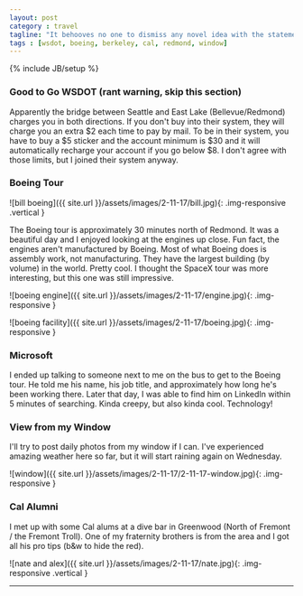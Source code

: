 ```yaml
---
layout: post
category : travel
tagline: "It behooves no one to dismiss any novel idea with the statement that 'it can't be done.' - Bill Boeing"
tags : [wsdot, boeing, berkeley, cal, redmond, window]
---
```

{% include JB/setup %}

### Good to Go WSDOT (rant warning, skip this section)

Apparently the bridge between Seattle and East Lake (Bellevue/Redmond) charges you in both directions. If you don't buy into their system, they will charge you an extra $2 each time to pay by mail. To be in their system, you have to buy a $5 sticker and the account minimum is $30 and it will automatically recharge your account if you go below $8. I don't agree with those limits, but I joined their system anyway.

### Boeing Tour

![bill boeing]({{ site.url }}/assets/images/2-11-17/bill.jpg){: .img-responsive .vertical }


The Boeing tour is approximately 30 minutes north of Redmond. It was a beautiful day and I enjoyed looking at the engines up close. Fun fact, the engines aren't manufactured by Boeing. Most of what Boeing does is assembly work, not manufacturing. They have the largest building (by volume) in the world. Pretty cool. I thought the SpaceX tour was more interesting, but this one was still impressive.

![boeing engine]({{ site.url }}/assets/images/2-11-17/engine.jpg){: .img-responsive }

![boeing facility]({{ site.url }}/assets/images/2-11-17/boeing.jpg){: .img-responsive }


### Microsoft

I ended up talking to someone next to me on the bus to get to the Boeing tour. He told me his name, his job title, and approximately how long he's been working there. Later that day, I was able to find him on LinkedIn within 5 minutes of searching. Kinda creepy, but also kinda cool. Technology!

### View from my Window

I'll try to post daily photos from my window if I can. I've experienced amazing weather here so far, but it will start raining again on Wednesday.

![window]({{ site.url }}/assets/images/2-11-17/2-11-17-window.jpg){: .img-responsive }


### Cal Alumni

I met up with some Cal alums at a dive bar in Greenwood (North of Fremont / the Fremont Troll). One of my fraternity brothers is from the area and I got all his pro tips (b&w to hide the red).

![nate and alex]({{ site.url }}/assets/images/2-11-17/nate.jpg){: .img-responsive .vertical }


---
